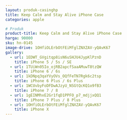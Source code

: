 ```yaml
---
layout: produk-casinghp
title: Keep Calm and Stay Alive iPhone Case
categories: apple

# Produk
product-title: Keep Calm and Stay Alive iPhone Case
harga: 90000
sku: hn-0145
image-drive: 1OHfiOLErbOtFEiMfglZNXZAV-yQAvK67
gallery:
  - url: 1EDWT_GVgitqp8isN6uSHJU4JypKlPznD
    title: iPhone 5 / 5s / SE
  - url: 1TUiWn05Io_ojRB2apcfSaaAMuwT8tzQW
    title: iPhone 6 / 6s
  - url: 1kDNpq3qaYVyOVs_OQfFeTN7Rgk6c2tsp
    title: iPhone 6 Plus / 6s Plus
  - url: 1WCUvbyFoDFDwAJzyU_NSGtQcKQ1o9fB3
    title: iPhone 7 / 8
  - url: 1gEINMhxE2Gr1fqD1PPFO_p7_mdjjxQQ1
    title: iPhone 7 Plus / 8 Plus
  - url: 1OHfiOLErbOtFEiMfglZNXZAV-yQAvK67
    title: iPhone X
---
```

